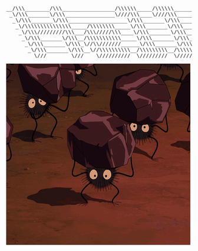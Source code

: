 <pre>
__/\\\________/\\\_________________/\\\\\\_____/\\\\\\______________________/\\\\\\\____        
 _\/\\\_______\/\\\________________\////\\\____\////\\\___________________/\\\//////\\\__       
  _\/\\\_______\/\\\___________________\/\\\_______\/\\\__________________\///_____\//\\\_      
   _\/\\\\\\\\\\\\\\\_____/\\\\\\\\_____\/\\\_______\/\\\________/\\\\\______________/\\\__     
    _\/\\\/////////\\\___/\\\/////\\\____\/\\\_______\/\\\______/\\\///\\\_________/\\\\/___    
     _\/\\\_______\/\\\__/\\\\\\\\\\\_____\/\\\_______\/\\\_____/\\\__\//\\\_______/\\\/_____   
      _\/\\\_______\/\\\_\//\\///////______\/\\\_______\/\\\____\//\\\__/\\\_______\///_______  
       _\/\\\_______\/\\\__\//\\\\\\\\\\__/\\\\\\\\\__/\\\\\\\\\__\///\\\\\/_________/\\\______ 
        _\///________\///____\//////////__\/////////__\/////////_____\/////__________\///_______ 
</pre>
![](hello.gif)